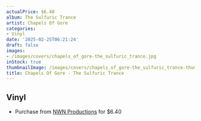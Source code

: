```yaml
---
actualPrice: $6.40
album: The Sulfuric Trance
artist: Chapels Of Gore
categories:
- Vinyl
date: '2025-02-25T06:21:24'
draft: false
images:
- /images/covers/chapels_of_gore-the_sulfuric_trance.jpg
inStock: true
thumbnailImage: /images/covers/chapels_of_gore-the_sulfuric_trance-thumb.jpg
title: Chapels Of Gore - The Sulfuric Trance
---
```


## Vinyl
* Purchase from [NWN Productions](http://shop.nwnprod.com/index.php?route=product/product&path=76&product_id=11982&sort=pd.name&order=ASC) for $6.40
